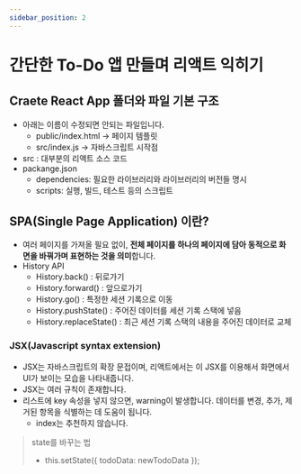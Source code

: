 ```yaml
---
sidebar_position: 2
---
```


# 간단한 To-Do 앱 만들며 리액트 익히기

## Craete React App 폴더와 파일 기본 구조

- 아래는 이름이 수정되면 안되는 파일입니다.
  - public/index.html -> 페이지 템플릿
  - src/index.js -> 자바스크립트 시작점
- src : 대부분의 리액트 소스 코드
- packange.json
  - dependencies: 필요한 라이브러리와 라이브러리의 버전들 명시
  - scripts: 실행, 빌드, 테스트 등의 스크립트

## SPA(Single Page Application) 이란?

- 여러 페이지를 가져올 필요 없이, **전체 페이지를 하나의 페이지에 담아 동적으로 화면을 바꿔가며 표현하는 것을 의미**합니다.
- History API
  - History.back() : 뒤로가기
  - History.forward() : 앞으로가기
  - History.go() : 특정한 세션 기록으로 이동
  - History.pushState() : 주어진 데이터를 세션 기록 스택에 넣음
  - History.replaceState() : 최근 세션 기록 스택의 내용을 주어진 데이터로 교체

### JSX(Javascript syntax extension)

- JSX는 자바스크립트의 확장 문접이며, 리액트에서는 이 JSX를 이용해서 화면에서 UI가 보이는 모습을 나타내줍니다.
- JSX는 여러 규칙이 존재합니다.
- 리스트에 key 속성을 넣지 않으면, warning이 발생합니다. 데이터를 변경, 추가, 제거된 항목을 식별하는 데 도움이 됩니다.
  - index는 추천하지 않습니다.

> state를 바꾸는 법
>
> - this.setState({ todoData: newTodoData });